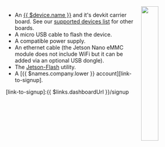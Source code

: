 <img style="float: right;padding-left: 10px;" src="/img/jetson-nano-emmc/jetson-nano-emmc.jpg" width="30%">

* An [{{ $device.name }}](https://developer.nvidia.com/embedded/jetson-nano) and it's devkit carrier board. See our [supported devices list][supportedDevicesList] for other boards.
* A micro USB cable to flash the device.
* A compatible power supply.
* An ethernet cable (the Jetson Nano eMMC module does not include WiFi but it can be added via an optional USB dongle).
* The [Jetson-Flash](https://github.com/balena-os/jetson-flash) utility.
* A [{{ $names.company.lower }} account][link-to-signup].

[supportedDevicesList]:/reference/hardware/devices/
[link-to-signup]:{{ $links.dashboardUrl }}/signup
